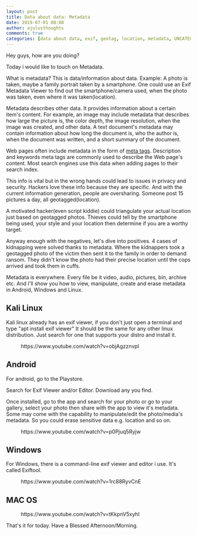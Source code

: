 ```yaml
---
layout: post
title: Data about data: Metadata
date: 2019-07-01 08:08
author: ajulusthoughts
comments: true
categories: [data about data, exif, geotag, location, metadata, UNCATEGORIZED]
---
```

<!-- wp:paragraph -->
<p>Hey guys, how are you doing?</p>
<!-- /wp:paragraph -->

<!-- wp:paragraph -->
<p>Today i would like to touch on Metadata.</p>
<!-- /wp:paragraph -->

<!-- wp:paragraph {"dropCap":true} -->
<p class="has-drop-cap">What is metadata? This is data/information about data. Example: A photo is taken, maybe a family portrait taken by a smartphone. One could use an Exif Metadata Viewer to find out the smartphone/camera used, when the photo was taken, even where it was taken(location).</p>
<!-- /wp:paragraph -->

<!-- wp:paragraph -->
<p>Metadata describes other data.  It provides information about a 
certain item's content.  For example, an image may include metadata that
 describes how large the picture is, the color depth, the image 
resolution, when the image was created, and other data.  A text 
document's metadata may contain information about how long the document 
is, who the author is, when the document was written, and a short 
summary of the document.</p>
<!-- /wp:paragraph -->

<!-- wp:paragraph -->
<p>Web pages often include metadata in the form of <a href="https://techterms.com/definition/metatag">meta tags</a>.
  Description and keywords meta tags are commonly used to describe the 
Web page's content.  Most search engines use this data when adding pages
 to their search index.</p>
<!-- /wp:paragraph -->

<!-- wp:paragraph -->
<p>This info is vital but in the wrong hands could lead to issues in privacy and security. Hackers love these info because they are specific. And with the current information generation, people are oversharing. Someone post 15 pictures a day, all geotagged(location).</p>
<!-- /wp:paragraph -->

<!-- wp:paragraph -->
<p>A motivated hacker(even script kiddie) could triangulate your actual location just based on geotagged photos. Thieves could tell by the smartphone being used, your style and your location then determine if you are a worthy target.</p>
<!-- /wp:paragraph -->

<!-- wp:paragraph -->
<p>Anyway enough with the negatives, let's dive into positives. 4 cases of kidnapping were solved thanks to metadata. Where the kidnappers took a geotagged photo of the victim then sent it to the family in order to demand ransom. They didn't know the photo had their precise location until the cops arrived and took them in cuffs.</p>
<!-- /wp:paragraph -->

<!-- wp:paragraph -->
<p>Metadata is everywhere. Every file be it video, audio, pictures, bin, archive etc. And I'll show you how to view, manipulate, create and erase metadata in Android, Windows and Linux.</p>
<!-- /wp:paragraph -->

<!-- wp:heading -->
<h2>Kali Linux</h2>
<!-- /wp:heading -->

<!-- wp:paragraph -->
<p>Kali linux already has an exif viewer, if you don't just open a terminal and type "apt install exif viewer"  It should be the same for any other linux distribution. Just search for one that supports your distro and install it.</p>
<!-- /wp:paragraph -->

<!-- wp:core-embed/youtube {"url":"https://www.youtube.com/watch?v=objAgzznvpI","type":"rich","providerNameSlug":"","className":"wp-embed-aspect-16-9 wp-has-aspect-ratio"} -->
<figure class="wp-block-embed-youtube wp-block-embed is-type-rich wp-embed-aspect-16-9 wp-has-aspect-ratio"><div class="wp-block-embed__wrapper">
https://www.youtube.com/watch?v=objAgzznvpI
</div></figure>
<!-- /wp:core-embed/youtube -->

<!-- wp:heading -->
<h2>Android</h2>
<!-- /wp:heading -->

<!-- wp:paragraph -->
<p>For android, go to the Playstore.</p>
<!-- /wp:paragraph -->

<!-- wp:paragraph -->
<p>Search for Exif Viewer and/or Editor. Download any you find.</p>
<!-- /wp:paragraph -->

<!-- wp:paragraph -->
<p>Once installed, go to the app and search for your photo or go to your gallery, select your photo then share with the app to view it's metadata. Some may come with the capability to manipulate/edit the photo/media's metadata. So you could erase sensitive data e.g. location and so on.</p>
<!-- /wp:paragraph -->

<!-- wp:core-embed/youtube {"url":"https://www.youtube.com/watch?v=p0Pjuq5Ryjw","type":"rich","providerNameSlug":"","className":"wp-embed-aspect-16-9 wp-has-aspect-ratio"} -->
<figure class="wp-block-embed-youtube wp-block-embed is-type-rich wp-embed-aspect-16-9 wp-has-aspect-ratio"><div class="wp-block-embed__wrapper">
https://www.youtube.com/watch?v=p0Pjuq5Ryjw
</div></figure>
<!-- /wp:core-embed/youtube -->

<!-- wp:heading -->
<h2>Windows</h2>
<!-- /wp:heading -->

<!-- wp:paragraph -->
<p>For Windows, there is a command-line exif viewer and editor i use. It's called Exiftool.</p>
<!-- /wp:paragraph -->

<!-- wp:core-embed/youtube {"url":"https://www.youtube.com/watch?v=1rc88RyvCnE","type":"rich","providerNameSlug":"","className":"wp-embed-aspect-16-9 wp-has-aspect-ratio"} -->
<figure class="wp-block-embed-youtube wp-block-embed is-type-rich wp-embed-aspect-16-9 wp-has-aspect-ratio"><div class="wp-block-embed__wrapper">
https://www.youtube.com/watch?v=1rc88RyvCnE
</div></figure>
<!-- /wp:core-embed/youtube -->

<!-- wp:heading -->
<h2>MAC OS</h2>
<!-- /wp:heading -->

<!-- wp:core-embed/youtube {"url":"https://www.youtube.com/watch?v=tKkpnV5xyhI","type":"rich","providerNameSlug":"","className":"wp-embed-aspect-16-9 wp-has-aspect-ratio"} -->
<figure class="wp-block-embed-youtube wp-block-embed is-type-rich wp-embed-aspect-16-9 wp-has-aspect-ratio"><div class="wp-block-embed__wrapper">
https://www.youtube.com/watch?v=tKkpnV5xyhI
</div></figure>
<!-- /wp:core-embed/youtube -->

<!-- wp:paragraph -->
<p>That's it for today. Have a Blessed Afternoon/Morning.</p>
<!-- /wp:paragraph -->
